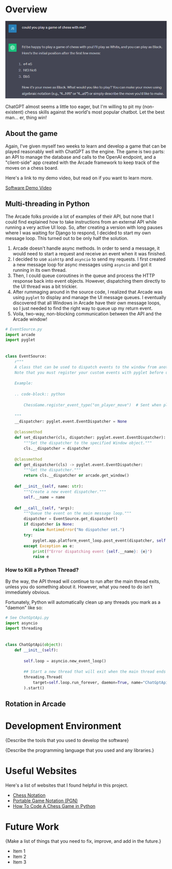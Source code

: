# Overview

![ChatGPT is happy to play a game of chess.](./attachments/chatgpt_is_happy_to_play.png)

ChatGPT almost seems a little too eager, but I'm willing to pit my (non-existent) chess skills against the world's most popular chatbot. Let the best man... er, thing win!

## About the game

Again, I've given myself two weeks to learn and develop a game that can be played reasonably well with ChatGPT as the engine. The game is two parts: an API to manage the database and calls to the OpenAI endpoint, and a "client-side" app created with the Arcade framework to keep track of the moves on a chess board.

Here's a link to my demo video, but read on if you want to learn more.

[Software Demo Video](http://youtube.link.goes.here)

## Multi-threading in Python

The Arcade folks provide a lot of examples of their API, but none that I could find explained how to take instructions from an external API while running a very active UI loop. So, after creating a version with long pauses where I was waiting for Django to respond, I decided to start my own message loop. This turned out to be only half the solution.

1. Arcade doesn't handle async methods. In order to send a message, it would need to start a request and receive an event when it was finished.
2. I decided to use `aiohttp` and `asyncio` to send my requests. I first created a new message loop for async messages using `asyncio` and got it running in its own thread.
3. Then, I could queue coroutines in the queue and process the HTTP response back into event objects. However, dispatching them directly to the UI thread was a bit trickier.
4. After rummaging around in the source code, I realized that Arcade was using `pyglet` to display and manage the UI message queues. I eventually discovered that all Windows in Arcade have their own message loops, so I just needed to find the right way to queue up my return event.
5. Voila, two-way, non-blocking communication between the API and the Arcade window!

```python
# EventSource.py
import arcade
import pyglet


class EventSource:
    r"""
    A class that can be used to dispatch events to the window from another thread.
    Note that you must register your custom events with pyglet before using this class.

    Example:

    .. code-block:: python

        ChessGame.register_event_type("on_player_move")  # Sent when player moves a piece

    """
    __dispatcher: pyglet.event.EventDispatcher = None

    @classmethod
    def set_dispatcher(cls, dispatcher: pyglet.event.EventDispatcher):
        """Set the dispatcher to the specified Window object."""
        cls.__dispatcher = dispatcher

    @classmethod
    def get_dispatcher(cls) -> pyglet.event.EventDispatcher:
        """Get the dispatcher."""
        return cls.__dispatcher or arcade.get_window()

    def __init__(self, name: str):
        """Create a new event dispatcher."""
        self.__name = name

    def __call__(self, *args):
        """Queue the event on the main message loop."""
        dispatcher = EventSource.get_dispatcher()
        if dispatcher is None:
            raise RuntimeError("No dispatcher set.")
        try:
            pyglet.app.platform_event_loop.post_event(dispatcher, self.__name, *args)
        except Exception as e:
            print(f"Error dispatching event {self.__name}: {e}")
            raise e

```

### How to Kill a Python Thread?

By the way, the API thread will continue to run after the main thread exits, unless you do something about it. However, what you need to do isn't immediately obvious.

Fortunately, Python will automatically clean up any threads you mark as a "daemon" like so:

```python
# See ChatGptApi.py
import asyncio
import threading


class ChatGptApi(object):
    def __init__(self):

        self.loop = asyncio.new_event_loop()

        ## Start a new thread that will exit when the main thread ends (daemon=True)
        threading.Thread(
            target=self.loop.run_forever, daemon=True, name="ChatGptApi"
        ).start()

```

## Rotation in Arcade



# Development Environment

{Describe the tools that you used to develop the software}



{Describe the programming language that you used and any libraries.}

# Useful Websites

Here's a list of websites that I found helpful in this project.

* [Chess Notation](https://en.wikipedia.org/wiki/Chess_notation)
* [Portable Game Notation (PGN)](https://en.wikipedia.org/wiki/Portable_Game_Notation)
* [How To Code A Chess Game in Python](https://codewithmartin.io/articles/how-to-code-a-chess-game-in-python)


# Future Work

{Make a list of things that you need to fix, improve, and add in the future.}
* Item 1
* Item 2
* Item 3